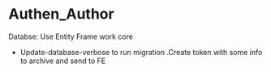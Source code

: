 # Authen_Author
Databse: Use Entity Frame work core 
 - Update-database-verbose to run migration
.Create token with some info to archive and send to FE
